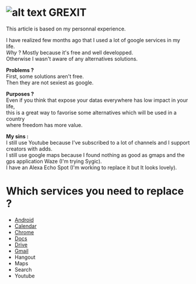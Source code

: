 # ![alt text][logo] GREXIT 

This article is based on my personnal experience.    

I have realized few months ago that I used a lot of google services in my life.   
*Why* ? Mostly because it's free and well developped.   
Otherwise I wasn't aware of any alternatives solutions.


**Problems ?**    
First, some solutions aren't free.   
Then they are not sexiest as google.   


**Purposes ?**    
Even if you think that expose your datas everywhere has low impact in your life,  
this is a great way to favorise some alternatives which will be used in a country  
where freedom has more value.   


**My sins :**    
I still use Youtube because I've subscribed to a lot of channels and I support creators with adds.   
I still use google maps because I found nothing as good as gmaps and the gps application Waze (I'm trying Sygic).   
I have an Alexa Echo Spot (I'm working to replace it but It looks lovely).


# Which services you need to replace ?   

+ [Android](android.md)
+ [Calendar](calendar.md)
+ [Chrome](chrome.md)
+ [Docs](docs.md)
+ [Drive](drive.md)
+ [Gmail](gmail.md)
+ Hangout
+ Maps
+ Search
+ Youtube





[logo]: http://www.millan.net/minimations/smileys/aeroplane.gif "Grexit"
